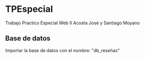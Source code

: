 # TPEspecial
Trabajo Practico Especial Web II
Acosta José y Santiago Moyano

## Base de datos
Importar la base de datos con el nombre: "db_reseñas"